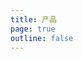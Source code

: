```yaml
---
title: 产品
page: true
outline: false
---
```


<script setup>
import AllProducts from '../../AllProducts.vue'
</script>

<AllProducts category="控制配件,电磁线圈" />
